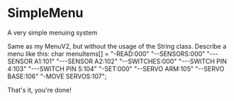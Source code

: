 # SimpleMenu
A very simple menuing system

Same as my MenuV2, but without the usage of the String class.
Describe a menu like this:
char menuItems[] = 
"-READ:000"
"--SENSORS:000"
"---SENSOR A1:101"
"---SENSOR A2:102"
"--SWITCHES:000"
"---SWITCH PIN 4:103"
"---SWITCH PIN 5:104"
"-SET:000"
"--SERVO ARM:105"
"--SERVO BASE:106"
"-MOVE SERVOS:107";

That's it, you're done!
